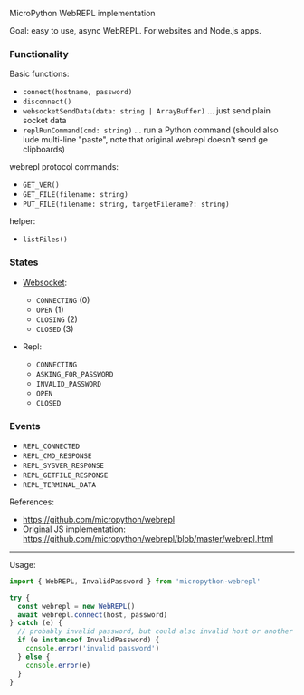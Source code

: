 MicroPython WebREPL implementation

Goal: easy to use, async WebREPL. For websites and Node.js apps.

### Functionality

Basic functions:
- `connect(hostname, password)`
- `disconnect()`
- `websocketSendData(data: string | ArrayBuffer)` ... just send plain socket data
- `replRunCommand(cmd: string)` ... run a Python command (should also lude multi-line "paste", note that original webrepl doesn't send ge clipboards)

webrepl protocol commands:
- `GET_VER()`
- `GET_FILE(filename: string)`
- `PUT_FILE(filename: string, targetFilename?: string)`

helper:
- `listFiles()`

### States

* [Websocket](https://developer.mozilla.org/en-US/docs/Web/API/WebSocket/readyState):
  * `CONNECTING` (0)
  * `OPEN` (1)
  * `CLOSING` (2)
  * `CLOSED` (3)

* Repl:
  * `CONNECTING`
  * `ASKING_FOR_PASSWORD`
  * `INVALID_PASSWORD`
  * `OPEN`
  * `CLOSED`

### Events

* `REPL_CONNECTED`
* `REPL_CMD_RESPONSE`
* `REPL_SYSVER_RESPONSE`
* `REPL_GETFILE_RESPONSE`
* `REPL_TERMINAL_DATA`

References:

* https://github.com/micropython/webrepl
* Original JS implementation: https://github.com/micropython/webrepl/blob/master/webrepl.html

---

Usage:

```js
import { WebREPL, InvalidPassword } from 'micropython-webrepl'

try {
  const webrepl = new WebREPL()
  await webrepl.connect(host, password)
} catch (e) {
  // probably invalid password, but could also invalid host or another websocket error
  if (e instanceof InvalidPassword) {
    console.error('invalid password')
  } else {
    console.error(e)
  }
}
```
